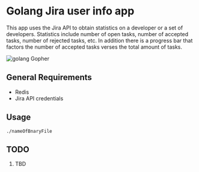 # Golang Jira user info app
This app uses the Jira API to obtain statistics on a developer or a set of developers. Statistics include number of open tasks, number of accepted tasks, number of rejected tasks, etc. In addition there is a progress bar that factors the number of accepted tasks verses the total amount of tasks.

![golang Gopher](https://scontent-b.xx.fbcdn.net/hphotos-xpa1/v/t1.0-9/10537374_10203996360526376_4699604007997448370_n.jpg?oh=632e2e8e5f198cd2fba46cb15dd8be8c&oe=54425A33)

## General Requirements
* Redis
* Jira API credentials

## Usage
`./nameOfBnaryFile`

## TODO
1. TBD
